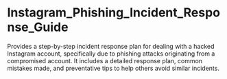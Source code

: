 # Instagram_Phishing_Incident_Response_Guide
Provides a step-by-step incident response plan for dealing with a hacked Instagram account, specifically due to phishing attacks originating from a compromised account. It includes a detailed response plan, common mistakes made, and preventative tips to help others avoid similar incidents.
